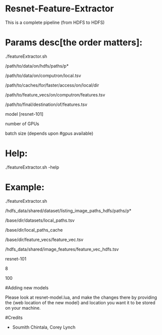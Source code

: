 # Resnet-Feature-Extractor
This is a complete pipeline (from HDFS to HDFS)




# Params desc[the order matters]:

./featureExtractor.sh 

/path/to/data/on/hdfs/paths/p*

/path/to/data/on/computron/local.tsv

/path/to/caches/for/faster/access/on/local/dir

/path/to/feature_vecs/on/computron/features.tsv

/path/to/final/destination/of/features.tsv

model [resnet-101]

number of GPUs

batch size (depends upon #gpus available)



# Help:

./featureExtractor.sh -help


# Example: 

./featureExtractor.sh 

/hdfs_data/shared/dataset/listing_image_paths_hdfs/paths/p* 

/base/dir/datasets/local_paths.tsv 

/base/dir/local_paths_cache

/base/dir/feature_vecs/feature_vec.tsv 

/hdfs_data/shared/image_features/feature_vec_hdfs.tsv

resnet-101 

8

100



#Adding new models

Please look at resnet-model.lua, and make the changes there by providing the {web location of the new model} and location you want it to be stored on your machine.


#Credits

- Soumith Chintala, Corey Lynch


